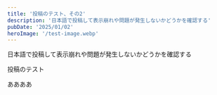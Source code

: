 ```yaml
---
title: '投稿のテスト、その2'
description: '日本語で投稿して表示崩れや問題が発生しないかどうかを確認する'
pubDate: '2025/01/02'
heroImage: '/test-image.webp'
---
```


日本語で投稿して表示崩れや問題が発生しないかどうかを確認する

投稿のテスト


ああああ
